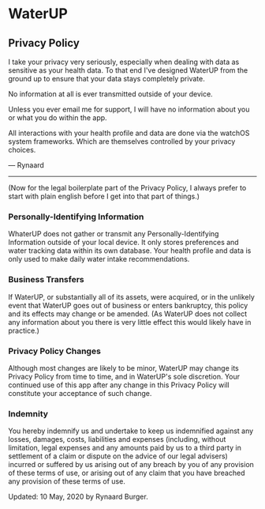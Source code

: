 # WaterUP

## Privacy Policy

I take your privacy very seriously, especially when dealing with data as sensitive as your health data. To that end I've designed WaterUP from the ground up to ensure that your data stays completely private.

No information at all is ever transmitted outside of your device.

Unless you ever email me for support, I will have no information about you or what you do within the app.

All interactions with your health profile and data are done via the watchOS system frameworks. Which are themselves controlled by your privacy choices.

— Rynaard

***
(Now for the legal boilerplate part of the Privacy Policy, I always prefer to start with plain english before I get into that part of things.)

### Personally-Identifying Information

WhaterUP does not gather or transmit any Personally-Identifying Information outside of your local device. It only stores preferences and water tracking data within its own database. Your health profile and data is only used to make daily water intake recommendations.

### Business Transfers

If WaterUP, or substantially all of its assets, were acquired, or in the unlikely event that WaterUP goes out of business or enters bankruptcy, this policy and its effects may change or be amended. (As WaterUP does not collect any information about you there is very little effect this would likely have in practice.)

### Privacy Policy Changes

Although most changes are likely to be minor, WaterUP may change its Privacy Policy from time to time, and in WaterUP's sole discretion. Your continued use of this app after any change in this Privacy Policy will constitute your acceptance of such change.

### Indemnity

You hereby indemnify us and undertake to keep us indemnified against any losses, damages, costs, liabilities and expenses (including, without limitation, legal expenses and any amounts paid by us to a third party in settlement of a claim or dispute on the advice of our legal advisers) incurred or suffered by us arising out of any breach by you of any provision of these terms of use, or arising out of any claim that you have breached any provision of these terms of use.

Updated: 10 May, 2020 by Rynaard Burger.